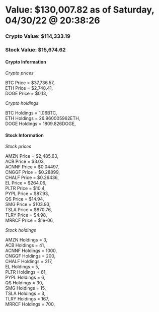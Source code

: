 # Value: $130,007.82 as of Saturday, 04/30/22 @ 20:38:26 

### Crypto Value: $114,333.19

### Stock Value: $15,674.62

#### Crypto Information 
*Crypto prices* 

BTC Price = $37,736.57,  
ETH Price = $2,748.41,  
DOGE Price = $0.13,  


*Crypto holdings* 

BTC Holdings = 1.06BTC,  
ETH Holdings = 26.960005962ETH,  
DOGE Holdings = 1809.826DOGE,  


#### Stock Information 

*Stock prices* 

AMZN Price = $2,485.63,  
ACB Price = $3.03,  
ACNNF Price = $0.04497,  
CNGGF Price = $0.28899,  
CHALF Price = $0.26436,  
EL Price = $264.06,  
PLTR Price = $10.4,  
PYPL Price = $87.93,  
QS Price = $14.94,  
SMG Price = $103.93,  
TSLA Price = $870.76,  
TLRY Price = $4.98,  
MRRCF Price = $1e-06,  


*Stock holdings* 

AMZN Holdings = 3,  
ACB Holdings = 41,  
ACNNF Holdings = 1000,  
CNGGF Holdings = 200,  
CHALF Holdings = 217,  
EL Holdings = 5,  
PLTR Holdings = 61,  
PYPL Holdings = 6,  
QS Holdings = 30,  
SMG Holdings = 15,  
TSLA Holdings = 3,  
TLRY Holdings = 167,  
MRRCF Holdings = 700,  


